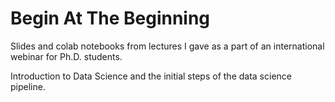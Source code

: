 # Begin At The Beginning
Slides and colab notebooks from lectures I gave as a part of an international webinar for Ph.D. students.

Introduction to Data Science and the initial steps of the data science pipeline.
